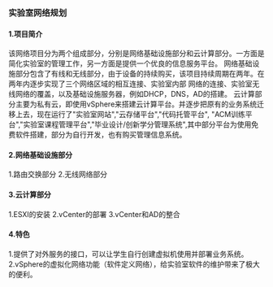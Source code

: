 ### 实验室网络规划
#### 1.项目简介
该网络项目分为两个组成部分，分别是网络基础设施部分和云计算部分。一方面是简化实验室的管理工作，另一方面是提供一个优良的信息服务平台。
网络基础设施部分包含了有线和无线部分，由于设备的持续购买，该项目持续周期在两年。在两年内逐步实现了三个网络区域的相互连接、实验室内部
网络的连接、实验室无线网络的覆盖，以及基础设施服务器，例如DHCP，DNS，AD的搭建。
云计算部分主要为私有云，即使用vSphere来搭建云计算平台。并逐步把原有的业务系统迁移上去，现在运行了"实验室网站","云存储平台","代码托管平台",
"ACM训练平台","实验室课程管理平台","毕业设计/创新学分管理系统",其中部分平台为使用免费软件搭建，部分为自行开发，也有购买管理信息系统。
#### 2.网络基础设施部分
1.路由交换部分
2.无线网络部分
#### 3.云计算部分
1.ESXI的安装
2.vCenter的部署
3.vCenter和AD的整合
#### 4.特色
1.提供了对外服务的接口，可以让学生自行创建虚拟机使用并部署业务系统。
2.vSphere的虚拟化网络功能（软件定义网络），给实验室软件的维护带来了极大的便利。
